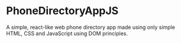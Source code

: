 # PhoneDirectoryAppJS
A simple, react-like web phone directory app made using only simple HTML, CSS and JavaScript using DOM principles.
